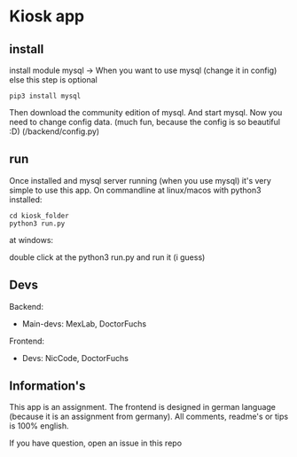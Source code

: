 # Kiosk app

## install

install module mysql -> When you want to use mysql (change it in config) else this step is optional

```commandline
pip3 install mysql
```

Then download the community edition of mysql. And start mysql.
Now you need to change config data. (much fun, because the config is so beautiful :D) 
(/backend/config.py)

## run

Once installed and mysql server running (when you use mysql) it's very simple to use this app.
On commandline at linux/macos with python3 installed:

```commandline
cd kiosk_folder
python3 run.py
```

at windows:

double click at the python3 run.py and run it (i guess)

## Devs

Backend:
- Main-devs: MexLab, DoctorFuchs

Frontend:
- Devs: NicCode, DoctorFuchs

## Information's
This app is an assignment. 
The frontend is designed in german language (because it is an assignment from germany). 
All comments, readme's or tips is 100% english. 

If you have question, open an issue in this repo
